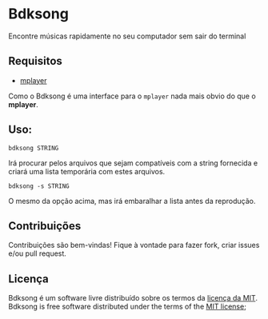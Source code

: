 # Bdksong

Encontre músicas rapidamente no seu computador sem sair do terminal

## Requisitos

 * [mplayer](http://mplayerhq.hu/)

Como o Bdksong é uma interface para o `mplayer` nada mais obvio do que o **mplayer**.

## Uso:

    bdksong STRING

Irá procurar pelos arquivos que sejam compatíveis com a string fornecida e
criará uma lista temporária com estes arquivos.

    bdksong -s STRING

O mesmo da opção acima, mas irá embaralhar a lista antes da reprodução.

##  Contribuições

Contribuições são bem-vindas! Fique à vontade para fazer fork, criar issues e/ou pull request.

## Licença

Bdksong é um software livre distribuído sobre os termos da [licença da MIT](http://opensource.org/licenses/MIT).
Bdksong is free software distributed under the terms of the [MIT license](http://opensource.org/licenses/MIT);

